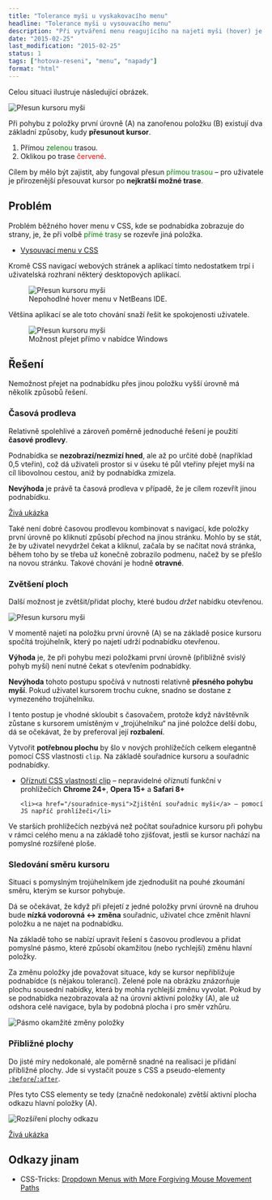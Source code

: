 ```yaml
---
title: "Tolerance myši u vyskakovacího menu"
headline: "Tolerance myši u vysouvacího menu"
description: "Při vytváření menu reagujícího na najetí myši (hover) je dobré tolerovat nepřesnou cestu myší."
date: "2015-02-25"
last_modification: "2015-02-25"
status: 1
tags: ["hotova-reseni", "menu", "napady"]
format: "html"
---
```


<p>Celou situaci ilustruje následující obrázek.</p>

<p><img src="/files/tolerance-menu/pohyb-mysi.png" alt="Přesun kursoru myši" class="border"></p>

























<p>Při pohybu z položky první úrovně (A) na zanořenou položku (B) existují dva základní způsoby, kudy <b>přesunout kursor</b>.</p>

<ol>
  <li>Přímou <font color="green">zelenou</font> trasou.</li>
  
  <li>Oklikou po trase <font color="red">červené</font>.</li>
</ol>

<p>Cílem by mělo být zajistit, aby fungoval přesun <font color="green">přímou trasou</font> – pro uživatele je přirozenější přesouvat kursor po <b>nejkratší možné trase</b>.</p>


<h2 id="problem">Problém</h2>

<p>Problém běžného hover menu v CSS, kde se podnabídka zobrazuje do strany, je, že při volbě <font color="green">přímé trasy</font> se rozevře jiná položka.</p>

<div class="internal-content">
  <ul>
    <li><a href="/vyskakovaci-menu">Vysouvací menu v CSS</a></li>
  </ul>
</div>

<p>Kromě CSS navigací webových stránek a aplikací tímto nedostatkem trpí i uživatelská rozhraní některý desktopových aplikací.</p>


<figure>
  <img src="/files/tolerance-menu/netbeans.gif" alt="Přesun kursoru myši" class="border">
  <figcaption>
    Nepohodlné hover menu v NetBeans IDE.
  </figcaption>
</figure>






<p>Většina aplikací se ale toto chování snaží řešit ke spokojenosti uživatele.</p>


<figure>
  <img src="/files/tolerance-menu/windows.gif" alt="Přesun kursoru myši" class="border">
  <figcaption>
    Možnost přejet přímo v nabídce Windows
  </figcaption>
</figure>










<h2 id="reseni">Řešení</h2>

<p>Nemožnost přejet na podnabídku přes jinou položku vyšší úrovně má několik způsobů řešení.</p>


<h3 id="prodleva">Časová prodleva</h3>

<p>Relativně spolehlivé a zároveň poměrně jednoduché řešení je použití <b>časové prodlevy</b>.</p>

<p>Podnabídka se <b>nezobrazí/nezmizí hned</b>, ale až po určité době (například 0,5 vteřin), což dá uživateli prostor si v úseku té půl vteřiny přejet myší na cíl libovolnou cestou, aniž by podnabídka zmizela.</p>

<p><b>Nevýhoda</b> je právě ta časová prodleva v případě, že je cílem rozevřít jinou podnabídku.</p>

<p><a href="http://kod.djpw.cz/wwkb">Živá ukázka</a></p>

<p>Také není dobré časovou prodlevou kombinovat s navigací, kde položky první úrovně po kliknutí způsobí přechod na jinou stránku. Mohlo by se stát, že by uživatel nevydržel čekat a kliknul, začala by se načítat nová stránka, během toho by se třeba už konečně zobrazilo podmenu, načež by se přešlo na novou stránku. Takové chování je hodně <b>otravné</b>.</p>






<h3 id="zvetseni">Zvětšení ploch</h3>

<p>Další možnost je zvětšit/přidat plochy, které budou <i>držet</i> nabídku otevřenou.</p>

<p><img src="/files/tolerance-menu/dopocitani.png" alt="Přesun kursoru myši" class="border"></p>


























<p>V momentě najetí na položku první úrovně (A) se na základě posice kursoru spočítá trojúhelník, který po najetí udrží podnabídku otevřenou.</p>

<p><b>Výhoda</b> je, že při pohybu mezi položkami první úrovně (přibližně svislý pohyb myší) není nutné čekat s otevřením podnabídky.</p>

<p><b>Nevýhoda</b> tohoto postupu spočívá v nutnosti relativně <b>přesného pohybu myší</b>. Pokud uživatel kursorem trochu cukne, snadno se dostane z vymezeného trojúhelníku.</p>

<p>I tento postup je vhodné skloubit s časovačem, protože když návštěvník zůstane s kursorem umístěným v „trojúhelníku“ na jiné položce delší dobu, dá se očekávat, že by preferoval její <b>rozbalení</b>.</p>

<p>Vytvořit <b>potřebnou plochu</b> by šlo v nových prohlížečích celkem elegantně pomocí CSS vlastnosti <code>clip</code>. Na základě souřadnice kursoru a souřadnic podnabídky.</p>



<div class="internal-content">
  <ul>
    <li><a href="/clip">Oříznutí CSS vlastností clip</a> – nepravidelné oříznutí funkční v prohlížečích <b>Chrome 24+</b>, <b>Opera 15+</b> a <b>Safari 8+</b></li>
    
    <li><a href="/souradnice-mysi">Zjištění souřadnic myši</a> – pomocí JS napříč prohlížeči</li>
  </ul>
</div>

<p>Ve starších prohlížečích nezbývá než počítat souřadnice kursoru při pohybu v rámci celého menu a na základě toho zjišťovat, jestli se kursor nachází na pomyslné rozšířené ploše.</p>





<h3 id="smer">Sledování směru kursoru</h3>

<p>Situaci s pomyslným trojúhelníkem jde zjednodušit na pouhé zkoumání směru, kterým se kursor pohybuje.</p>

<p>Dá se očekávat, že když při přejetí z jedné položky první úrovně na druhou bude <b>nízká vodorovná ↔ změna</b> souřadnic, uživatel chce změnit hlavní položku a ne najet na podnabídku.</p>

<p>Na základě toho se nabízí upravit řešení s časovou prodlevou a přidat pomyslné pásmo, které způsobí okamžitou (nebo rychlejší) změnu hlavní položky.</p>

<p>Za změnu položky jde považovat situace, kdy se kursor nepřibližuje podnabídce (s nějakou tolerancí). Zelené pole na obrázku znázorňuje plochu sousední nabídky, která by mohla rychlejší změnu vyvolat. Pokud by se podnabídka nezobrazovala až na úrovni aktivní položky (A), ale už odshora celé navigace, byla by podobná plocha i pro směr vzhůru.</p>

<p><img src="/files/tolerance-menu/okamzita-zmena.png" alt="Pásmo okamžité změny položky" class="border"></p>






















<h3 id="priblizne">Přibližné plochy</h3>

<p>Do jisté míry nedokonalé, ale poměrně snadné na realisaci je přidání přibližné plochy. Jde si vystačit pouze s CSS a pseudo-elementy <a href="/css-selektory#before-after"><code>:before</code>/<code>:after</code></a>.</p>

<p>Přes tyto CSS elementy se tedy (značně nedokonale) zvětší aktivní plocha odkazu hlavní položky (A).</p>

<p><img src="/files/tolerance-menu/css-tolerance.png" alt="Rozšíření plochy odkazu" class="border"></p>
















<p><a href="http://kod.djpw.cz/ywkb">Živá ukázka</a></p>



<h2 id="odkazy">Odkazy jinam</h2>

<ul>
  <li>CSS-Tricks: <a href="http://css-tricks.com/dropdown-menus-with-more-forgiving-mouse-movement-paths/">Dropdown Menus with More Forgiving Mouse Movement Paths</a></li>
</ul>